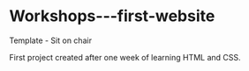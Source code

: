 # Workshops---first-website
Template - Sit on chair

First project created after one week of learning HTML and CSS.
